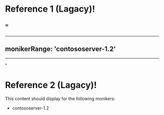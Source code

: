 # Reference 1 (Lagacy)!

"
---
---
monikerRange: 'contososerver-1.2'
---
---
"

# Reference 2 (Lagacy)!

This content should display for the following monikers:
* contososerver-1.2
